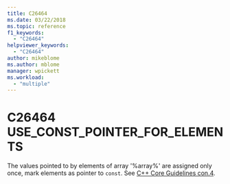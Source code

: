 ```yaml
---
title: C26464
ms.date: 03/22/2018
ms.topic: reference
f1_keywords:
  - "C26464"
helpviewer_keywords:
  - "C26464"
author: mikeblome
ms.author: mblome
manager: wpickett
ms.workload:
  - "multiple"
---
```

# C26464 USE_CONST_POINTER_FOR_ELEMENTS
  The values pointed to by elements of array '%array%' are assigned only once, mark elements as pointer to `const`. See [C++ Core Guidelines con.4](https://github.com/isocpp/CppCoreGuidelines/blob/master/CppCoreGuidelines.md#con4-use-const-to-define-objects-with-values-that-do-not-change-after-construction).